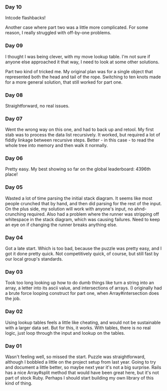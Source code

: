 ### Day 10

Intcode flashbacks!

Another case where part two was a little more complicated. For some reason, I
really struggled with off-by-one problems.

### Day 09

I thought I was being clever, with my move lookup table. I'm not sure if anyone
else approached it that way, I need to look at some other solutions.

Part two kind of tricked me. My original plan was for a single object that
represented both the head and tail of the rope. Switching to ten knots made for
a more general solution, that still worked for part one.

### Day 08

Straightforward, no real issues.

### Day 07

Went the wrong way on this one, and had to back up and retool. My first stab was
to process the data list recursively. It worked, but required a lot of fiddly
linkage between recursive steps. Better - in this case - to read the whole tree
into memory and then walk it normally.

### Day 06

Pretty easy. My best showing so far on the global leaderboard: 4396th place!

### Day 05

Wasted a lot of time parsing the initial stack diagram. It seems like most
people crunched that by hand, and then did parsing for the rest of the input. On
the plus side, my solution will work with anyone's input, no ahnd-crunching
required. Also had a problem where the runner was stripping off whitespace in
the stack diagram, which was causing failures. Need to keep an eye on if
changing the runner breaks anything else.

### Day 04

Got a late start. Which is too bad, because the puzzle was pretty easy, and I
got it done pretty quick. Not competitively quick, of course, but still fast by
our local group's standards.

### Day 03

Took too long looking up how to do dumb things like turn a string into an array,
a letter into its ascii value, and intersections of arrays. (I originally had a
brute force looping construct for part one, when Array#intersection does the
job.

### Day 02

Using lookup tables feels a little like cheating, and would not be sustainable
with a larger data set. But for this, it works. With tables, there is no real
logic, just loop through the input and lookup on the tables.

### Day 01

Wasn't feeling well, so missed the start. Puzzle was straightforward, although I
bobbled a little on the project setup from last year. Going to try and document
a little better, so maybe next year it's not a big surprise. Rails has a nice
Array#split method that would have been great here, but it's not part of stock
Ruby. Perhaps I should start building my own library of this kind of thing.
